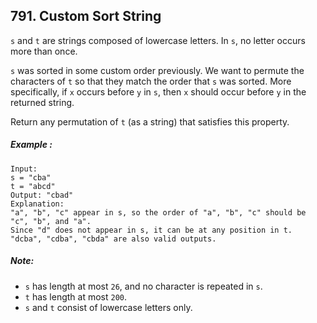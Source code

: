 ## 791. Custom Sort String

```s``` and ```t``` are strings composed of lowercase letters. In ```s```, no letter occurs more than once.

```s``` was sorted in some custom order previously. We want to permute the characters of ```t``` so that they match the order that ```s``` was sorted. More specifically, if ```x``` occurs before ```y``` in ```s```, then ```x``` should occur before ```y``` in the returned string.

Return any permutation of ```t``` (as a string) that satisfies this property.

##### Example :
```
Input:
s = "cba"
t = "abcd"
Output: "cbad"
Explanation:
"a", "b", "c" appear in s, so the order of "a", "b", "c" should be "c", "b", and "a".
Since "d" does not appear in s, it can be at any position in t. "dcba", "cdba", "cbda" are also valid outputs.
```

##### Note:

* ```s``` has length at most ```26```, and no character is repeated in ```s```.
* ```t``` has length at most ```200```.
* ```s``` and ```t``` consist of lowercase letters only.